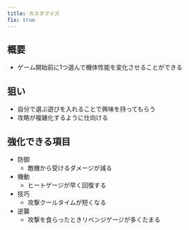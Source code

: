 ```yaml
---
title: カスタマイズ
fix: true
---
```


## 概要
* ゲーム開始前に1つ選んで機体性能を変化させることができる

## 狙い
* 自分で選ぶ遊びを入れることで興味を持ってもらう
* 攻略が複雑化するように仕向ける

## 強化できる項目
* 防御
    * 敵機から受けるダメージが減る
* 機動
    * ヒートゲージが早く回復する
* 技巧
    * 攻撃クールタイムが短くなる
* 逆襲
    * 攻撃を食らったときリベンジゲージが多くたまる
